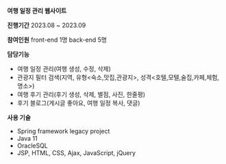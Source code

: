 **여행 일정 관리 웹사이트**

**진행기간**
2023.08 ~ 2023.09

**참여인원**
front-end 1명
back-end 5명

**담당기능**
- 여행 일정 관리(여행 생성, 수정, 삭제)
- 관광지 필터 검색(지역, 유형<숙소,맛집,관광지>, 성격<호텔,모텔,술집,카페,체험,명소>)
- 여행 후기 관리(후기 생성, 삭제, 별점, 사진, 한줄평)
- 후기 블로그(게시글 좋아요, 여행 일정 복사, 댓글)


**사용 기술**
 - Spring framework legacy project
 - Java 11
 - OracleSQL
 - JSP, HTML, CSS, Ajax, JavaScript, jQuery
